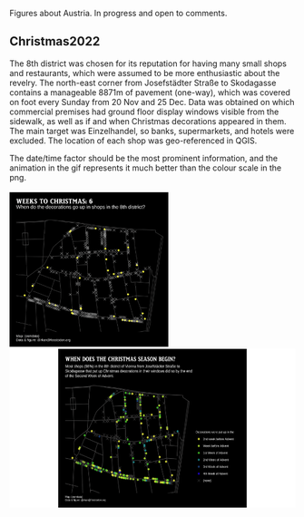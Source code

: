 Figures about Austria. In progress and open to comments. 

## Christmas2022
The 8th district was chosen for its reputation for having many small shops and restaurants, which were assumed to be more enthusiastic about the revelry. The north-east corner from Josefstädter Straße to Skodagasse contains a manageable 8871m of pavement (one-way), which was covered on foot every Sunday from 20 Nov and 25 Dec. Data was obtained on which commercial premises had ground floor display windows visible from the sidewalk, as well as if and when Christmas decorations appeared in them. The main target was Einzelhandel, so banks, supermarkets, and hotels were excluded. The location of each shop was geo-referenced in QGIS.

The date/time factor should be the most prominent information, and the animation in the gif represents it much better than the colour scale in the png.

<p float="left">
  <img align="top" src="christmas2022/christmas2022.gif" height="280" alt="gif of Josefstadt, Vienna showing when decorations go up in shops"/>
  <img align="top" src="christmas2022/christmas2022.png" height="280" alt="map of Josefstadt, Vienna showing when decorations go up in shops"/>
</p>



